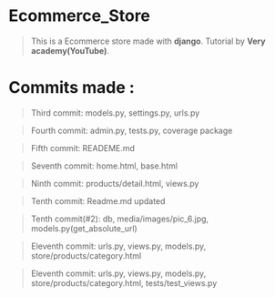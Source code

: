 # Ecommerce_Store

> This is a Ecommerce store made with **django**.
> Tutorial by **Very academy(YouTube)**.

# Commits made :

> Third commit: models.py, settings.py, urls.py

> Fourth commit: admin.py, tests.py, coverage package

> Fifth commit: READEME.md

> Seventh commit: home.html, base.html

> Ninth commit: products/detail.html, views.py 

> Tenth commit: Readme.md updated

> Tenth commit(#2): db, media/images/pic_6.jpg, models.py(get_absolute_url) 

> Eleventh commit: urls.py, views.py, models.py, store/products/category.html

> Eleventh commit: urls.py, views.py, models.py, store/products/category.html, tests/test_views.py
